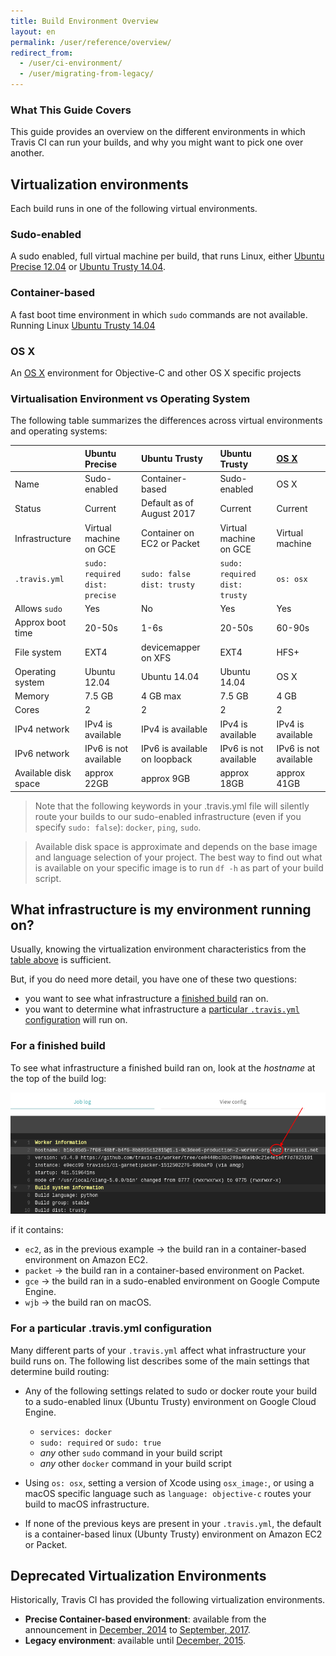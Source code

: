 ```yaml
---
title: Build Environment Overview
layout: en
permalink: /user/reference/overview/
redirect_from:
  - /user/ci-environment/
  - /user/migrating-from-legacy/
---
```


### What This Guide Covers

This guide provides an overview on the different environments in which
Travis CI can run your builds, and why you might want to pick one over another.



## Virtualization environments

Each build runs in one of the following virtual environments.

### Sudo-enabled

A sudo enabled, full virtual machine per build, that runs Linux, either [Ubuntu Precise 12.04](/user/reference/precise/) or [Ubuntu Trusty 14.04](/user/reference/trusty/).

### Container-based

A fast boot time environment in which `sudo` commands are not available. Running Linux [Ubuntu Trusty 14.04](/user/reference/trusty/)

### OS X

An [OS X](/user/reference/osx/) environment for Objective-C and other OS X specific projects

### Virtualisation Environment vs Operating System

The following table summarizes the differences across virtual environments and operating systems:

|                      | Ubuntu Precise                        | Ubuntu Trusty                     | Ubuntu Trusty                        | [OS X](/user/reference/osx/) |
|:---------------------|:--------------------------------------|:----------------------------------|:-------------------------------------|:-----------------------------|
| Name                 | Sudo-enabled                          | Container-based                   | Sudo-enabled                         | OS X                         |
| Status               | Current                               | Default as of August 2017         | Current                              | Current                      |
| Infrastructure       | Virtual machine on GCE                | Container on EC2 or Packet        | Virtual machine on GCE               | Virtual machine              |
| `.travis.yml`        | `sudo: required` <br> `dist: precise` | `sudo: false` <br> `dist: trusty` | `sudo: required` <br> `dist: trusty` | `os: osx`                    |
| Allows `sudo`        | Yes                                   | No                                | Yes                                  | Yes                          |
| Approx boot time     | 20-50s                                | 1-6s                              | 20-50s                               | 60-90s                       |
| File system          | EXT4                                  | devicemapper on XFS               | EXT4                                 | HFS+                         |
| Operating system     | Ubuntu 12.04                          | Ubuntu 14.04                      | Ubuntu 14.04                         | OS X                         |
| Memory               | 7.5 GB                                | 4 GB max                          | 7.5 GB                               | 4 GB                         |
| Cores                | 2                                     | 2                                 | 2                                    | 2                            |
| IPv4 network         | IPv4 is available                     | IPv4 is available                 | IPv4 is available                    | IPv4 is available            |
| IPv6 network         | IPv6 is not available                 | IPv6 is available on loopback     | IPv6 is not available                | IPv6 is not available        |
| Available disk space | approx 22GB                           | approx 9GB                        | approx 18GB                          | approx 41GB                  |

> Note that the following keywords in your .travis.yml file will silently route your builds to our sudo-enabled infrastructure (even if you specify `sudo: false`): `docker`, `ping`, `sudo`.

> Available disk space is approximate and depends on the base image and language selection of your project.
  The best way to find out what is available on your specific image is to run `df -h` as part of your build script.

## What infrastructure is my environment running on?

Usually, knowing the virtualization environment characteristics from the [table above](#Virtualisation-Environment-vs-Operating-System) is sufficient.

But, if you do need more detail, you have one of these two questions:

* you want to see what infrastructure a [finished build](#For-a-finished-build) ran on.
* you want to determine what infrastructure a [particular `.travis.yml` configuration](#For-a-particular-.travis.yml-configuration) will run on.

### For a finished build

To see what infrastructure a finished build ran on, look at the *hostname* at the top of the build log:

![Infrastructure shown in hostname](/images/ui/what-infrastructure.png "Infrastructure shown in hostname")

if it contains:

* `ec2`, as in the previous example → the build ran in a container-based environment on Amazon EC2.
* `packet` → the build ran in a container-based environment on Packet.
* `gce` → the build ran in a sudo-enabled environment on Google Compute Engine.
* `wjb` → the build ran on macOS.

### For a particular .travis.yml configuration

Many different parts of your `.travis.yml` affect what infrastructure your build runs on. The following list describes some of the main settings that determine build routing:

* Any of the following settings related to sudo or docker route your build to a sudo-enabled linux (Ubuntu Trusty) environment on Google Cloud Engine.

  - `services: docker`
  - `sudo: required` or `sudo: true`
  - *any* other `sudo` command in your build script
  - *any* other `docker` command in your build script

* Using `os: osx`, setting a version of Xcode using `osx_image:`, or using a macOS specific language such as `language: objective-c` routes your build to macOS infrastructure.

* If none of the previous keys are present in your `.travis.yml`, the default is a container-based linux (Ubunty Trusty) environment on Amazon EC2 or Packet.


## Deprecated Virtualization Environments

Historically, Travis CI has provided the following virtualization environments.

- **Precise Container-based environment**: available from the announcement in [December, 2014](https://blog.travis-ci.com/2014-12-17-faster-builds-with-container-based-infrastructure/) to [September, 2017](https://blog.travis-ci.com/2017-08-31-trusty-as-default-status).
- **Legacy environment**: available until [December, 2015](https://blog.travis-ci.com/2015-11-27-moving-to-a-more-elastic-future).
